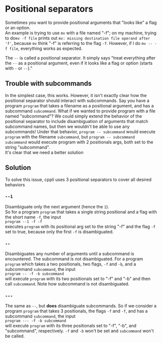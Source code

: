 # Positional separators
Sometimes you want to provide positional arguments that "looks like" a flag or an option.  
An example is trying to use `mv` with a file named "-f"; 
on my machine, trying to do`mv -f file` prints out `mv: missing destination file operand after 'f'`, 
because `mv` think "-f" is referring to the flag `-f`.
However, if I do `mv -- -f file`, everything works as expected.  

The `--` is called a positional separator. It simply  says "treat everything after the `--` as a positional argument, even if it looks like a flag or option (starts with `-` or `--`)."  

## Trouble with subcommands
In the simplest case, this works. However, it isn't exactly clear how the positional separator should interact with subcommands.
Say you have a program `program` that takes a filename as a positional argument, and has a subcommand `subcommand`.
What if we wanted to provide program with a file named "subcommand"? 
We could simply extend the behavior of the positional separator to include disambiguation of arguments that match subcommand names, but then we wouldn't be able to use any subcommands!
Under that behavior, `program -- subcommand` would execute `program` with the filename `subcommand`, 
but `program -- subcommand subcommand` would execute program with 2 positionals args, both set to the string "subcommand".  
It's clear that we need a better solution

## Solution
To solve this issue, cppli uses 3 positional separators to cover all desired behaviors

### `--1`
Disambiguate only the next argument (hence the `1`).  
So for a program `program` that takes a single string positional and a flag with the short name `-f`, the input  
`program --1 -f -f`  
executes `program` with its positional arg set to the string "-f" and the flag `-f` set to true, because only the first `-f` is disambiguated.

### `--`
Disambiguates any number of arguments until a subcommand is encountered. The subcommand is not disambiguated.
For a program `program` which takes a two positionals, two flags, `-f` and `-b`, and a subcommand `subcommand`, the input  
`program -- -f -b subcommand`  
will execute `program` with its two positionals set to "-f" and "-b" and then call `subcommand`.
Note how subcommand is not disambiguated.

### `---`
The same as `--`, but **does** disambiguate subcommands.
So if we consider a program `program` that takes 3 positionals, the flags `-f` and `-f`, and has a subcommand `subcommand`, the input  
`program --- -f -b subcommand`  
will execute `program` with its three positionals set to "-f", "-b", and "subcommand", respectively.
`-f` and `-b` won't be set and `subcommand` won't be called.